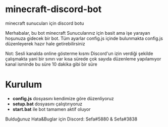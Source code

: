 # minecraft-discord-bot
minecraft sunucuları için discord botu

Merhabalar, 
bu bot minecraft Sunucularınız için basit ama işe yarayan hoşunuza gidecek bir bot.
Tüm ayarlar config.js içinde bulunmakta config.js düzenleyerek hazır hale getirebilirsiniz

Not: Sesli kanalda online gösterme kısmı Discord'un izin verdiği şekilde çalışmakta yani bir sınırı var kısa sürede çok sayıda düzenleme yapılamıyor kanal isminde bu süre 10 dakika gibi bir süre

# Kurulum
  - **config.js** dosyasını kendimize göre düzenliyoruz
  - **setup.bat** dosyasını çalıştırıyoruz
  - **start.bat** ile bot tamamen aktif oluyor

Bulduğunuz Hata&Buglar için Discord: Sefa#5880 & Sefa#3838
